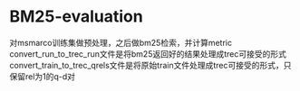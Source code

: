 # BM25-evaluation
对msmarco训练集做预处理，之后做bm25检索，并计算metric
convert_run_to_trec_run文件是将bm25返回好的结果处理成trec可接受的形式
convert_train_to_trec_qrels文件是将原始train文件处理成trec可接受的形式，只保留rel为1的q-d对